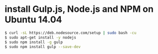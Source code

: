 # install Gulp.js, Node.js and NPM on Ubuntu 14.04

```sh
$ curl -sL https://deb.nodesource.com/setup | sudo bash -cu
$ sudo apt-get install -y nodejs
$ sudo npm install -g gulp
$ sudo npm install gulp --save-dev
```
